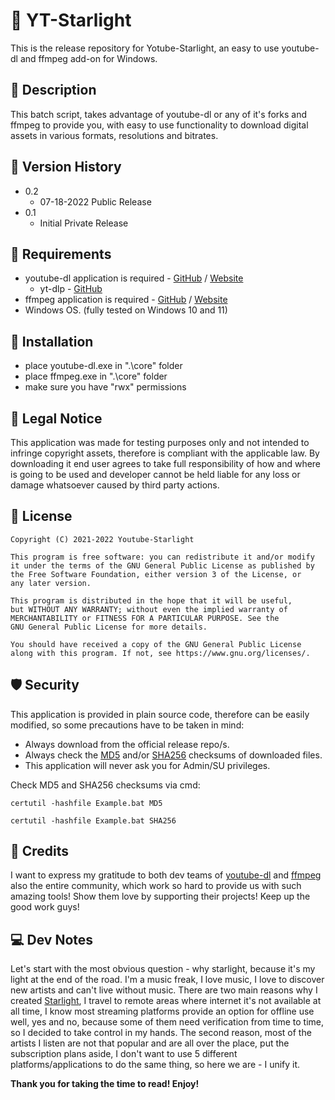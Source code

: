 # :dizzy: YT-Starlight
This is the release repository for Yotube-Starlight, an easy to use youtube-dl and ffmpeg add-on for Windows.

## :page_facing_up: Description
This batch script, takes advantage of youtube-dl or any of it's forks and ffmpeg to provide you, with easy to use functionality to download digital assets in various  formats, resolutions and bitrates.

## :pill: Version History
* 0.2
    * 07-18-2022 Public Release
* 0.1
    * Initial Private Release

## :toolbox: Requirements
* youtube-dl application is required - [GitHub](https://github.com/ytdl-org/youtube-dl) / [Website](https://youtube-dl.org/)
    * yt-dlp - [GitHub](https://github.com/yt-dlp/yt-dlp)
* ffmpeg application is required - [GitHub](https://github.com/FFmpeg/FFmpeg) / [Website](https://ffmpeg.org/)
* Windows OS. (fully tested on Windows 10 and 11)

## :wrench: Installation
* place youtube-dl.exe in ".\core" folder
* place ffmpeg.exe in ".\core" folder
* make sure you have "rwx" permissions

## :pushpin: Legal Notice
This application was made for testing purposes only and not intended to infringe copyright assets, therefore is compliant with the applicable law. By downloading it end user agrees to take full responsibility of how and where is going to be used and developer cannot be held liable for any loss or damage whatsoever caused by third party actions.

## :pushpin: License 
    Copyright (C) 2021-2022 Youtube-Starlight

    This program is free software: you can redistribute it and/or modify
    it under the terms of the GNU General Public License as published by
    the Free Software Foundation, either version 3 of the License, or
    any later version.

    This program is distributed in the hope that it will be useful,
    but WITHOUT ANY WARRANTY; without even the implied warranty of
    MERCHANTABILITY or FITNESS FOR A PARTICULAR PURPOSE. See the
    GNU General Public License for more details.
    
    You should have received a copy of the GNU General Public License
    along with this program. If not, see https://www.gnu.org/licenses/.

## :shield: Security
This application is provided in plain source code, therefore can be easily modified, so some precautions have to be taken in mind:
* Always download from the official release repo/s.
* Always check the [MD5](https://en.wikipedia.org/wiki/MD5) and/or [SHA256](https://en.wikipedia.org/wiki/SHA-2) checksums of downloaded files.
* This application will never ask you for Admin/SU privileges.

Check MD5 and SHA256 checksums via cmd:
```
certutil -hashfile Example.bat MD5
```
```
certutil -hashfile Example.bat SHA256
```

## :pushpin: Credits
I want to express my gratitude to both dev teams of [youtube-dl](https://github.com/ytdl-org/youtube-dl) and [ffmpeg](https://github.com/FFmpeg/FFmpeg) also the entire community, which work so hard to provide us with such amazing tools! Show them love by supporting their projects! Keep up the good work guys!

## :computer: Dev Notes
Let's start with the most obvious question - why starlight, because it's my light at the end of the road. I'm a music freak, I love music, I love to discover new artists and can't live without music. There are two main reasons why I created [Starlight](https://github.com/IvoNexus/youtube-starlight), I travel to remote areas where internet it's not available at all time, I know most streaming platforms provide an option for offline use well, yes and no, because some of them need verification from time to time, so I decided to take control in my hands. The second reason, most of the artists I listen are not that popular and are all over the place, put the subscription plans aside, I don't want to use 5 different platforms/applications to do the same thing, so here we are - I unify it.

**Thank you for taking the time to read! Enjoy!** 
